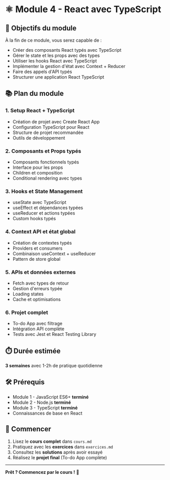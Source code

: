 # ⚛️ Module 4 - React avec TypeScript

## 🎯 Objectifs du module

À la fin de ce module, vous serez capable de :

- Créer des composants React typés avec TypeScript
- Gérer le state et les props avec des types
- Utiliser les hooks React avec TypeScript
- Implémenter la gestion d'état avec Context + Reducer
- Faire des appels d'API typés
- Structurer une application React TypeScript

## 📚 Plan du module

### 1. Setup React + TypeScript

- Création de projet avec Create React App
- Configuration TypeScript pour React
- Structure de projet recommandée
- Outils de développement

### 2. Composants et Props typés

- Composants fonctionnels typés
- Interface pour les props
- Children et composition
- Conditional rendering avec types

### 3. Hooks et State Management

- useState avec TypeScript
- useEffect et dépendances typées
- useReducer et actions typées
- Custom hooks typés

### 4. Context API et état global

- Création de contextes typés
- Providers et consumers
- Combinaison useContext + useReducer
- Pattern de store global

### 5. APIs et données externes

- Fetch avec types de retour
- Gestion d'erreurs typée
- Loading states
- Cache et optimisations

### 6. Projet complet

- To-do App avec filtrage
- Intégration API complète
- Tests avec Jest et React Testing Library

## ⏱️ Durée estimée

**3 semaines** avec 1-2h de pratique quotidienne

## 🛠️ Prérequis

- Module 1 - JavaScript ES6+ **terminé**
- Module 2 - Node.js **terminé**
- Module 3 - TypeScript **terminé**
- Connaissances de base en React

## 🚀 Commencer

1. Lisez le **cours complet** dans `cours.md`
2. Pratiquez avec les **exercices** dans `exercices.md`
3. Consultez les **solutions** après avoir essayé
4. Réalisez le **projet final** (To-do App complète)

---

**Prêt ? Commencez par le cours !** 📖
